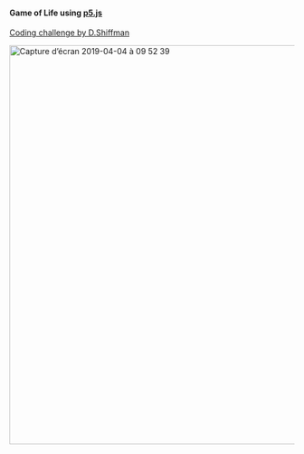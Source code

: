 #### Game of Life using [p5.js](https://p5js.org) 

[Coding challenge by D.Shiffman](https://www.youtube.com/watch?v=FWSR_7kZuYg&frags=pl%2Cwn)

<img width="706" alt="Capture d’écran 2019-04-04 à 09 52 39" src="https://user-images.githubusercontent.com/23494780/55540573-916d9480-56c3-11e9-9a3f-58c0203f4187.png">
